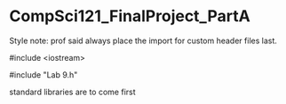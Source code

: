 # CompSci121_FinalProject_PartA

Style note: prof said always place the import for custom header files last. 

#include \<iostream\>

#include "Lab 9.h"

standard libraries are to come first
